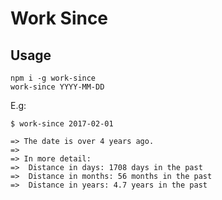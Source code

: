 # Work Since

## Usage

```
npm i -g work-since
work-since YYYY-MM-DD
```

E.g:

```
$ work-since 2017-02-01

=> The date is over 4 years ago.
=>
=> In more detail:
=>  Distance in days: 1708 days in the past
=>  Distance in months: 56 months in the past
=>  Distance in years: 4.7 years in the past
```
